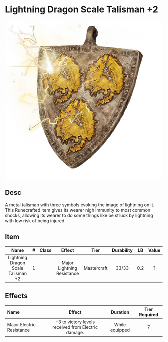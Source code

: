 # Lightning Dragon Scale Talisman +2

![Copyrighted Image](LightningDragonScaleTalisman+2.png)

## Desc

A metal talisman with three symbols evoking the image of lightning on it. This Runecrafted item gives its wearer nigh immunity to most common shocks, allowing its wearer to do some things like be struck by lightning with low risk of being injured.

## Item

| Name | # | Class | Effect | Tier | Durability | LB | Value |
| :--: | :-: | :---: | :----: | :--: | :--------: | :-: | :---: |
| Lightning Dragon Scale Talisman +2 | 1 |  | Major Lightning Resistance | Mastercraft | 33/33 | 0.2 | ? |

## Effects

| Name | Effect | Duration | Tier Required |
| :--- | :----: | :------: | :-----------: |
| Major Electric Resistance | -3 to victory levels received from Electric damage. | While equipped | 7 |
